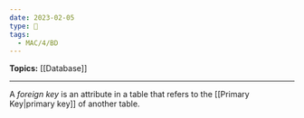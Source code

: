 ```yaml
---
date: 2023-02-05
type: 🧠
tags:
  - MAC/4/BD
---
```


**Topics:** [[Database]]

---

A _foreign key_ is an attribute in a table that refers to the [[Primary Key|primary key]] of another table.
